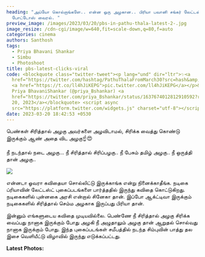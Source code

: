 ```yaml
---
heading: "அய்யோ கொல்றாங்களே.. என்ன ஒரு அழகான.. பிரியா பவானி சங்கர் லேட்டஸ்ட்
  போட்டோஸ் வைரல். "
preview_image: /images/2023/03/20/pbs-in-pathu-thala-latest-2-.jpg
image_resize: /cdn-cgi/image/w=640,fit=scale-down,q=80,f=auto
categories: cinema
authors: Santhosh
tags:
  - Priya Bhavani Shankar
  - Simbu
  - Photoshoot
title: pbs-latest-clicks-viral
code: <blockquote class="twitter-tweet"><p lang="und" dir="ltr">✨<a
  href="https://twitter.com/hashtag/PathuThalaFromMarch30?src=hash&amp;ref_src=twsrc%5Etfw">#PathuThalaFromMarch30</a>
  <a href="https://t.co/ll4hJiKEPG">pic.twitter.com/ll4hJiKEPG</a></p>&mdash;
  Priya BhavaniShankar (@priya_Bshankar) <a
  href="https://twitter.com/priya_Bshankar/status/1637674012812910592?ref_src=twsrc%5Etfw">March
  20, 2023</a></blockquote> <script async
  src="https://platform.twitter.com/widgets.js" charset="utf-8"></script>
date: 2023-03-20 18:42:53 +0530
---
```

பெண்கள் சிரித்தால் அழகு
அவர்களை அழவிடாமல்,
சிரிக்க வைத்து கொண்டு இருக்கும் ஆண்
அதை விட அழகு☝️😍

நீ நடந்தால் நடை அழகு...
நீ சிரித்தால் சிரிப்பழகு..
நீ பேசும் தமிழ் அழகு..
நீ ஒருத்தி தான் அழகு..

![](/images/2023/03/20/pbs-in-pathu-thala-latest-1-.jpg)

என்னடா ஓவரா கவிதையா சொல்லிட்டு இருக்காங்க என்று நினைக்காதீங்க. நடிகை ப்ரியாவின் லேட்டஸ்ட் புகைப்படங்களை பார்த்ததில் இருந்து கவிதை கொட்டுகிறது. நடிகைகளில் புன்னகை அரசி என்றால் சினேகா தான். இப்போ ஆக்ட்டிவா இருக்கும் நடிகைகளில் சிரித்தால் செம்ம அழகாக இருப்பது பிரியா தான்.

இன்னும் எங்களுடைய கவிதை முடியவில்லை.
பெண்ணே நீ சிரித்தால் அழகு சிரிக்க வைப்பது நானாக இருக்கும் போது
அழகி நீ அழுதாலும் அழகு தான் ஆறுதல் சொல்வது நானாக 
இருக்கும் போது. இந்த புகைப்படங்கள் சமீபத்தில் நடந்த சிம்புவின் பாத்து தல இசை வெளியீட்டு விழாவில் இருந்து எடுக்கப்பட்டது. 

**L﻿atest Photos:**